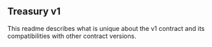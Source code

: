 ## Treasury v1

This readme describes what is unique about the v1 contract and its compatibilities with other contract versions.
